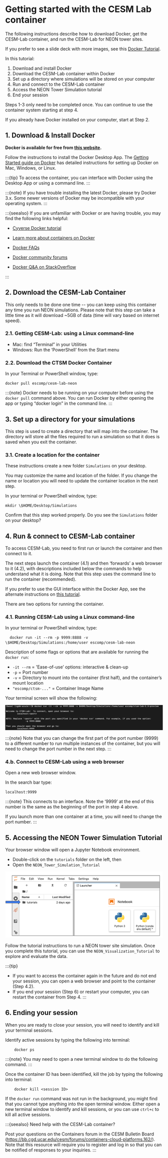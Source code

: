 # Getting started with the CESM Lab container

The following instructions describe how to download Docker, get the CESM-Lab container, and run the CESM-Lab for NEON tower sites.

If you prefer to see a slide deck with more images, see this [Docker
Tutorial](https://drive.google.com/file/d/1Zs_SrlpGVlS3KHvFDUVyCGPXOfKgG4_c/view).

In this tutorial:
1. Download and install Docker
2. Download the CESM-Lab container within Docker
3. Set up a directory where simulations will be stored on your computer
4. Run and connect to the CESM-Lab container
5. Access the NEON Tower Simulation tutorial
6. End your session

Steps 1-3 only need to be completed once. You can continue to use the container system starting at step 4. 

If you already have Docker installed on your computer, start at Step 2.

## 1. Download & Install Docker
**Docker is available for free from [this website](https://www.docker.com/products/docker-desktop).**

Follow the instructions to install the Docker Desktop App. The [Getting Started guide on Docker](https://www.docker.com/get-started) has detailed instructions for setting up Docker on Mac, Windows, or Linux.

:::{tip}
To access the container, you can interface with Docker using the Desktop App or using a command line.
:::

:::{note}
If you have trouble installing the latest Docker, please try Docker 3.x. Some newer versions of Docker may be incompatible with your operating system.
:::


:::{seealso}
If you are unfamiliar with Docker or are having trouble, you may find the following links helpful:

* [Cyverse Docker tutorial](https://learning.cyverse.org/projects/foss-2020/en/latest/Containers/introtocontainers.html)

* [Learn more about containers on Docker](https://www.docker.com/resources/what-container)

* [Docker FAQs](https://docs.docker.com/engine/faq/)

* [Docker community forums](https://forums.docker.com/)

* [Docker Q&A on StackOverflow](https://forums.docker.com/)

:::


## 2. Download the CESM-Lab Container

This only needs to be done one time -- you can keep using this
container any time you run NEON simulations. Please note that this step
can take a little time as it will download \~5GB of data (time will vary
based on internet speed).

### 2.1. Getting CESM-Lab: using a Linux command-line

- Mac: find “Terminal” in your Utilities
- Windows: Run the ‘PowerShell’ from the Start menu

### 2.2. Download the CTSM Docker Container

In your Terminal or PowerShell window, type:

    docker pull escomp/cesm-lab-neon

:::{note}
Docker needs to be running on your computer before using the `docker pull` command above. 
You can run Docker by either opening the app or typing “docker login” in the command line.
:::

## 3. Set up a directory for your simulations

This step is used to create a directory that will map into the container. 
The directory will store all the files required to run a simulation so that it does is saved when you exit the container. 

### 3.1.  Create a location for the container

These instructions create a new folder `Simulations` on your desktop. 

You may customize the name and location of the folder.
If you change the name or location you will need to update the container location in the next step.

In your terminal or PowerShell window, type:

    mkdir \$HOME/Desktop/Simulations

Confirm that this step worked properly. Do you see the `Simulations` folder on your desktop?


## 4. Run & connect to CESM-Lab container

To access CESM-Lab, you need to first run or launch the container and then connect to it.

The next steps launch the container (4.1) and then ‘forwards’ a web browser to it (4.2), with descriptions included below the commands to help understand what it is doing. Note that this step uses the command line to run the container (recommended).

If you prefer to use the GUI interface within the Docker App, see the alternate instructions on [this tutorial](https://drive.google.com/file/d/1Zs_SrlpGVlS3KHvFDUVyCGPXOfKgG4_c/view).

There are two options for running the container.

### 4.1. Running CESM-Lab using a Linux command-line

In your terminal or PowerShell window, type:

```
  docker run -it --rm -p 9999:8888 -v \$HOME/Desktop/Simulations:/home/user escomp/cesm-lab-neon

```
Description of some flags or options that are available for running the `docker run`:

*  `-it --rm` = 'Ease-of-use’ options: interactive & clean-up
*  `-p` = Port number
*  `-v` = Directory to mount into the container (first half), and the container’s mount location
*  `"escomp/ctsm-..."` = Container Image Name

Your terminal screen will show the following:  


![CESM-Lab Terminal](images/docker_terminal_output_screenshot.png)

:::{note}
Note that you can change the first part of the port number (9999) to a different number to run multiple instances of the container, but you will need to change the port number in the next step. 
:::


### 4.b. Connect to CESM-Lab using a web browser

Open a new web browser window.

In the search bar type:

    localhost:9999

:::{note}
This connects to an interface. Note the ‘9999’ at the end of this
number is the same as the beginning of the port in step 4 above. 

If you launch more than one container at a time, you will need to change the
port number.
:::

## 5. Accessing the NEON Tower Simulation Tutorial
Your browser window will open a Jupyter Notebook environment.

-   Double-click on the `tutorials` folder on the left, then
-   Open the `NEON_Tower_Simulation_Tutorial`

![Jupyter-Lab screenshot](images/jupyter-lab_screenshot.png)

Follow the tutorial instructions to run a NEON tower site simulation. 
Once you complete this tutorial, you can use the `NEON_Visualization_Tutorial` to explore and evaluate the data.


:::{tip}

-   If you want to access the container again in the future and do not
    end your session, you can open a web browser and point to the
    container (Step 4.2).
-   If you end your session (Step 6) or restart your computer, you can
    restart the container from Step 4.
:::


## 6. Ending your session

When you are ready to close your session, you will need to identify and kill your terminal sessions.

Identify active sessions by typing the following into terminal:

```
    docker ps 
```

:::{note}
You may need to open a new terminal window to do the following command.
:::

Once the container ID has been identified, kill the job by typing the
following into terminal:


```
    docker kill <session ID> 
```

If the `docker run` command was not run in the background, you might find
that you cannot type anything into the open terminal window. Either open
a new terminal window to identify and kill sessions, or you can use
`ctrl+c` to kill all active sessions.


:::{seealso}
Need help with the CESM-Lab container? 

Post your questions on the Containers forum in the CESM Bulletin Board (https://bb.cgd.ucar.edu/cesm/forums/containers-cloud-platforms.162/). Note that this resource will require you to register and log in so that you can be notified of responses to your inquiries. 
:::
